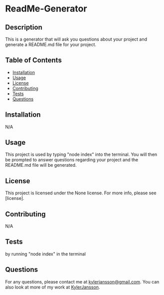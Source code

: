 # ReadMe-Generator

  ## Description

  This is a generator that will ask you questions about your project and generate a README.md file for your project.

  ## Table of Contents

  - [Installation](#installation)
  - [Usage](#usage)
  - [License](#license)
  - [Contributing](#contributing)
  - [Tests](#tests)
  - [Questions](#questions)

  ## Installation

  N/A

  ## Usage

  This project is used by typing "node index" into the terminal. You will then be prompted to answer questions regarding your project and the README.md file will be generated.

  ## License
  
  This project is licensed under the None license. For more info, please see [license].

  ## Contributing

  N/A

  ## Tests

  by running "node index" in the terminal

  ## Questions

  For any questions, please contact me at [kylerjansson@gmail.com](mailto:kylerjansson@gmail.com). You can also look at more of my work at [KylerJansson](https://github.com/KylerJansson/).

